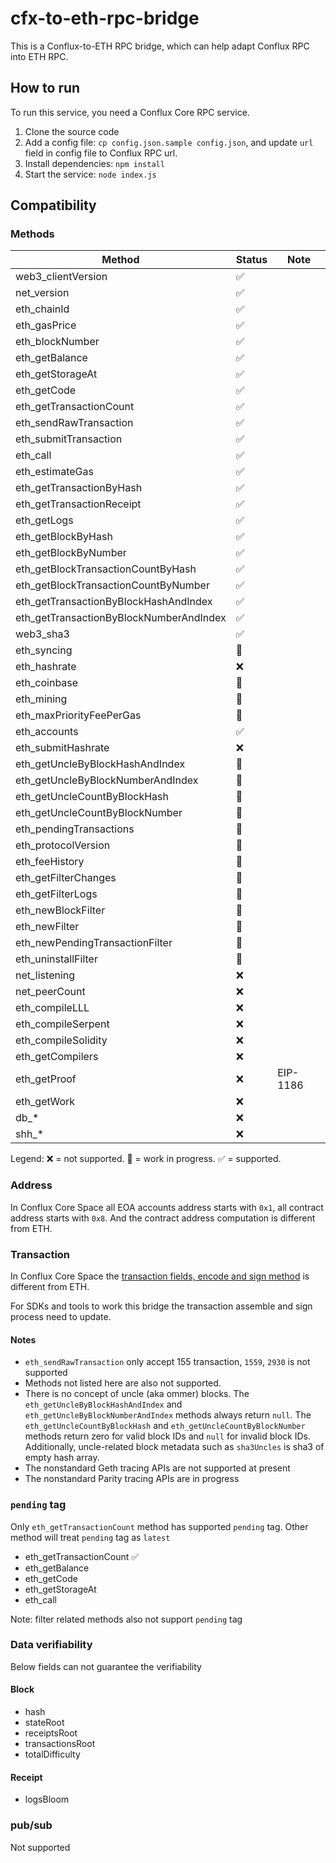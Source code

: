 # cfx-to-eth-rpc-bridge

This is a Conflux-to-ETH RPC bridge, which can help adapt Conflux RPC into ETH RPC.

## How to run

To run this service, you need a Conflux Core RPC service.

1. Clone the source code
2. Add a config file: `cp config.json.sample config.json`, and update `url` field in config file to Conflux RPC url.
3. Install dependencies: `npm install`
4. Start the service: `node index.js`

## Compatibility

### Methods

| Method                 | Status      | Note    |
| ---------------------- | ----------- |-------- |
| web3_clientVersion     | ✅       |  |
| net_version | ✅       |  |
| eth_chainId | ✅ | |
| eth_gasPrice | ✅ | |
| eth_blockNumber | ✅ | |
| eth_getBalance | ✅ | |
| eth_getStorageAt | ✅ | |
| eth_getCode | ✅ | |
| eth_getTransactionCount | ✅ | |
| eth_sendRawTransaction | ✅ | |
| eth_submitTransaction | ✅ | |
| eth_call | ✅ | |
| eth_estimateGas | ✅ | |
| eth_getTransactionByHash | ✅ |  |
| eth_getTransactionReceipt | ✅ |  |
| eth_getLogs | ✅ | |
| eth_getBlockByHash | ✅ |  |
| eth_getBlockByNumber | ✅ | |
| eth_getBlockTransactionCountByHash | ✅ | |
| eth_getBlockTransactionCountByNumber | ✅ | |
| eth_getTransactionByBlockHashAndIndex | ✅ | |
| eth_getTransactionByBlockNumberAndIndex | ✅ | |
| web3_sha3 | ✅ | |
| eth_syncing | 🚧 |  |
| eth_hashrate | ❌ |  |
| eth_coinbase | 🚧 |  |
| eth_mining | 🚧 |  |
| eth_maxPriorityFeePerGas | 🚧 |  |
| eth_accounts | ✅ |  |
| eth_submitHashrate | ❌ |  |
| eth_getUncleByBlockHashAndIndex | 🚧 |  |
| eth_getUncleByBlockNumberAndIndex | 🚧 |  |
| eth_getUncleCountByBlockHash | 🚧 |  |
| eth_getUncleCountByBlockNumber | 🚧 |  |
| eth_pendingTransactions | 🚧 | |
| eth_protocolVersion | 🚧      |  |
| eth_feeHistory | 🚧 | |
| eth_getFilterChanges | 🚧 |  |
| eth_getFilterLogs | 🚧 |  |
| eth_newBlockFilter | 🚧 |  |
| eth_newFilter | 🚧 |  |
| eth_newPendingTransactionFilter | 🚧 |  |
| eth_uninstallFilter | 🚧 |  |
| net_listening | ❌ | |
| net_peerCount | ❌ | |
| eth_compileLLL | ❌ | |
| eth_compileSerpent | ❌ | |
| eth_compileSolidity | ❌ | |
| eth_getCompilers | ❌ | |
| eth_getProof | ❌ | EIP-1186 |
| eth_getWork | ❌ | |
| db_* | ❌ | |
| shh_* | ❌ | |

Legend: ❌ = not supported. 🚧 = work in progress. ✅ = supported.

### Address

In Conflux Core Space all EOA accounts address starts with `0x1`, all contract address starts with `0x8`.
And the contract address computation is different from ETH.

### Transaction

In Conflux Core Space the [transaction fields, encode and sign method](https://developer.confluxnetwork.org/sending-tx/en/transaction_explain) is different from ETH.

For SDKs and tools to work this bridge the transaction assemble and sign process need to update.


#### Notes

* `eth_sendRawTransaction` only accept 155 transaction, `1559`, `2930` is not supported
* Methods not listed here are also not supported.
* There is no concept of uncle (aka ommer) blocks. The `eth_getUncleByBlockHashAndIndex` and `eth_getUncleByBlockNumberAndIndex` methods always return `null`. The `eth_getUncleCountByBlockHash` and `eth_getUncleCountByBlockNumber` methods return zero for valid block IDs and `null` for invalid block IDs. Additionally, uncle-related block metadata such as `sha3Uncles` is sha3 of empty hash array.
* The nonstandard Geth tracing APIs are not supported at present
* The nonstandard Parity tracing APIs are in progress

### `pending` tag

Only `eth_getTransactionCount` method has supported `pending` tag. Other method will treat `pending` tag as `latest`

* eth_getTransactionCount ✅
* eth_getBalance
* eth_getCode
* eth_getStorageAt
* eth_call

Note: filter related methods also not support `pending` tag

### Data verifiability

Below fields can not guarantee the verifiability

#### Block

* hash
* stateRoot
* receiptsRoot
* transactionsRoot
* totalDifficulty

#### Receipt

* logsBloom

### pub/sub

Not supported
